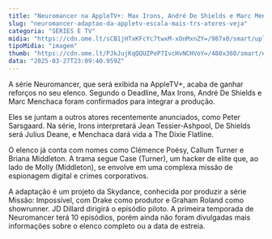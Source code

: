 ```yaml
---
title: "Neuromancer na AppleTV+: Max Irons, André De Shields e Marc Menchaca Entram para o Elenco"
slug: "neuromancer-adaptao-da-appletv-escala-mais-trs-atores-veja"
categoria: "SÉRIES E TV"
midia: "https://cdn.ome.lt/sCB1jHTxKFcYc7twxM-xOnMxnZY=/987x0/smart/uploads/conteudo/fotos/Design_sem_nome_-_2025-03-27T193941.123.png"
tipoMidia: "imagem"
thumb: "https://cdn.ome.lt/PJkJujKqQQUZPeP7IvcHvNCHVoY=/480x360/smart/extras/conteudos/Design_sem_nome_-_2025-03-27T193941.123.png"
data: "2025-03-27T23:09:40.959Z"
---
```


A série Neuromancer, que será exibida na AppleTV+, acaba de ganhar reforços no seu elenco. Segundo o Deadline, Max Irons, André De Shields e Marc Menchaca foram confirmados para integrar a produção.

Eles se juntam a outros atores recentemente anunciados, como Peter Sarsgaard. Na série, Irons interpretará Jean Tessier-Ashpool, De Shields será Julius Deane, e Menchaca dará vida a The Dixie Flatline.

O elenco já conta com nomes como Clémence Poésy, Callum Turner e Briana Middleton. A trama segue Case (Turner), um hacker de elite que, ao lado de Molly (Middleton), se envolve em uma complexa missão de espionagem digital e crimes corporativos.

A adaptação é um projeto da Skydance, conhecida por produzir a série Missão: Impossível, com Drake como produtor e Graham Roland como showrunner. JD Dillard dirigirá o episódio piloto. A primeira temporada de Neuromancer terá 10 episódios, porém ainda não foram divulgadas mais informações sobre o elenco completo ou a data de estreia.